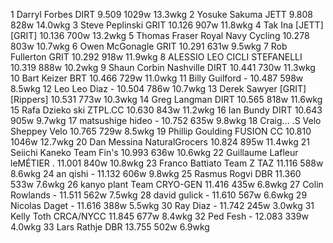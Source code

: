   1  Darryl Forbes  DIRT  9.509    1029w  13.3wkg
  2  Yosuke Sakuma  JETT  9.808    828w  14.0wkg
  3  Steve Peplinski  GRIT  10.126    907w  11.8wkg
  4  Tak Ina  [JETT][GRIT]  10.136    700w  13.2wkg
  5  Thomas Fraser  Royal Navy Cycling  10.278    803w  10.7wkg
  6  Owen McGonagle  GRIT  10.291    631w  9.5wkg
  7  Rob Fullerton  GRIT  10.292    918w  11.9wkg
  8  ALESSIO LEO  CICLI STEFANELLI  10.319    888w  10.2wkg
  9  Shaun Corbin Nashville  DIRT  10.441    730w  11.3wkg
 10  Bart Keizer  BRT  10.466    729w  11.0wkg
 11  Billy Guilford  -  10.487    598w  8.5wkg
 12  Leo Leo Diaz  -  10.504    786w  10.7wkg
 13  Derek Sawyer  [GRIT][Rippers]  10.531    773w  10.3wkg
 14  Greg Langman  DIRT  10.565    818w  11.6wkg
 15  Rafa   Dzieko  ski  ZTPL.CC  10.630    843w  11.2wkg
 16  Ian Bundy  DIRT  10.643    905w  9.7wkg
 17  matsushige hideo  -  10.752    635w  9.8wkg
 18  Craig... .S Velo  Sheppey Velo  10.765    729w  8.5wkg
 19  Phillip Goulding  FUSION CC  10.810    1046w  12.7wkg
 20  Dan Messina  NaturalGrocers  10.824    895w  11.4wkg
 21  Seiichi Kaneko  Team Fin's  10.993    636w  10.6wkg
 22  Guillaume Lafleur  leMÉTIER .  11.001    840w  10.8wkg
 23  Franco Battiato  Team Z TAZ  11.116    588w  8.6wkg
 24  an qishi  -  11.132    606w  9.8wkg
 25  Rasmus Rogvi  DBR  11.360    533w  7.6wkg
 26  kanyo plant  Team CRYO-GEN  11.416    435w  6.8wkg
 27  Colin Rowlands  -  11.511    562w  7.5wkg
 28  david gulick  -  11.610    567w  6.6wkg
 29  Nicolas Daget  -  11.616    388w  5.5wkg
 30  Ray Diaz  -  11.742    245w  3.0wkg
 31  Kelly Toth  CRCA/NYCC  11.845    677w  8.4wkg
 32  Ped Fesh  -  12.083    339w  4.0wkg
 33  Lars Rathje  DBR  13.755    502w  6.9wkg
